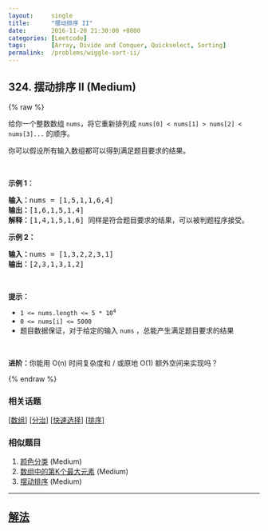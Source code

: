```yaml
---
layout:     single
title:      "摆动排序 II"
date:       2016-11-20 21:30:00 +0800
categories: [Leetcode]
tags:       [Array, Divide and Conquer, Quickselect, Sorting]
permalink:  /problems/wiggle-sort-ii/
---
```


## 324. 摆动排序 II (Medium)

{% raw %}

<p>给你一个整数数组 <code>nums</code>，将它重新排列成 <code>nums[0] < nums[1] > nums[2] < nums[3]...</code> 的顺序。</p>

<p>你可以假设所有输入数组都可以得到满足题目要求的结果。</p>

<p> </p>

<p><strong>示例 1：</strong></p>

<pre>
<strong>输入：</strong>nums = [1,5,1,1,6,4]
<strong>输出：</strong>[1,6,1,5,1,4]
<strong>解释：</strong>[1,4,1,5,1,6] 同样是符合题目要求的结果，可以被判题程序接受。
</pre>

<p><strong>示例 2：</strong></p>

<pre>
<strong>输入：</strong>nums = [1,3,2,2,3,1]
<strong>输出：</strong>[2,3,1,3,1,2]
</pre>

<p> </p>

<p><strong>提示：</strong></p>

<ul>
	<li><code>1 <= nums.length <= 5 * 10<sup>4</sup></code></li>
	<li><code>0 <= nums[i] <= 5000</code></li>
	<li>题目数据保证，对于给定的输入 <code>nums</code> ，总能产生满足题目要求的结果</li>
</ul>

<p> </p>

<p><strong>进阶：</strong>你能用 O(n) 时间复杂度和 / 或原地 O(1) 额外空间来实现吗？</p>

{% endraw %}

### 相关话题
  [[数组](https://github.com/openset/leetcode/tree/master/tag/array/README.md)]
  [[分治](https://github.com/openset/leetcode/tree/master/tag/divide-and-conquer/README.md)]
  [[快速选择](https://github.com/openset/leetcode/tree/master/tag/quickselect/README.md)]
  [[排序](https://github.com/openset/leetcode/tree/master/tag/sorting/README.md)]

### 相似题目
  1. [颜色分类](/problems/sort-colors) (Medium)
  1. [数组中的第K个最大元素](/problems/kth-largest-element-in-an-array) (Medium)
  1. [摆动排序](/problems/wiggle-sort) (Medium)

---

## [解法](https://github.com/openset/leetcode/tree/master/problems/wiggle-sort-ii)
